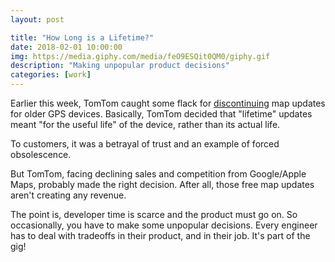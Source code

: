 ```yaml
---
layout: post

title: "How Long is a Lifetime?"
date: 2018-02-01 10:00:00
img: https://media.giphy.com/media/feO9ESQit0QM0/giphy.gif
description: "Making unpopular product decisions"
categories: [work]
---
```


Earlier this week, TomTom caught some flack for [discontinuing](http://www.bbc.com/news/42859546) map updates for older GPS devices. Basically, TomTom decided that "lifetime" updates meant "for the useful life" of the device, rather than its actual life.

To customers, it was a betrayal of trust and an example of forced obsolescence.

But TomTom, facing declining sales and competition from Google/Apple Maps, probably made the right decision. After all, those free map updates aren't creating any revenue.

The point is, developer time is scarce and the product must go on. So occasionally, you have to make some unpopular decisions. Every engineer has to deal with tradeoffs in their product, and in their job. It's part of the gig!